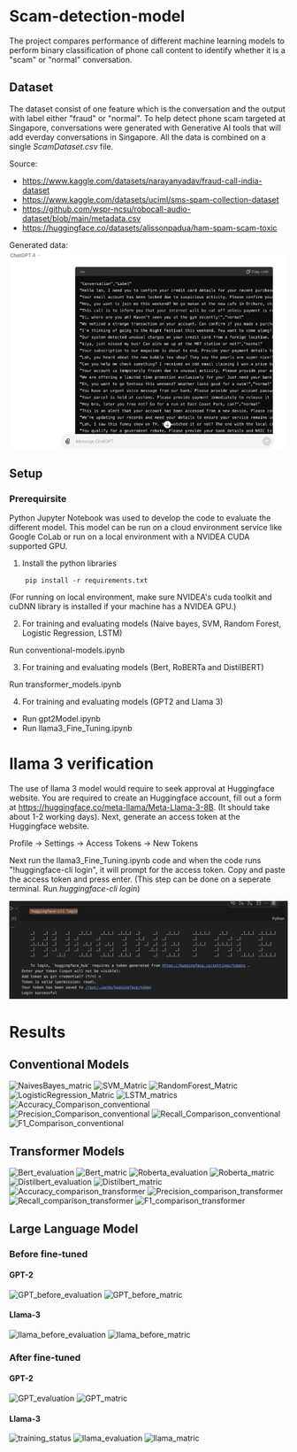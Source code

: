 # Scam-detection-model
The project compares performance of different machine learning models to perform binary classification of phone call content to identify whether it is a "scam" or "normal" conversation. 

## Dataset
The dataset consist of one feature which is the conversation and the output with label either "fraud" or "normal". To help detect phone scam targeted at Singapore, conversations were generated with Generative AI tools that will add everday conversations in Singapore. All the data is combined on a single *ScamDataset.csv* file.

Source:
- https://www.kaggle.com/datasets/narayanyadav/fraud-call-india-dataset
- https://www.kaggle.com/datasets/uciml/sms-spam-collection-dataset
- https://github.com/wspr-ncsu/robocall-audio-dataset/blob/main/metadata.csv
- https://huggingface.co/datasets/alissonpadua/ham-spam-scam-toxic

Generated data:
![alt text](readme_images/image.png)

## Setup
### Prerequirsite
Python Jupyter Notebook was used to develop the code to evaluate the different model. This model can be run on a cloud environment service like Google CoLab or run on a local environment with a NVIDEA CUDA supported GPU.

1. Install the python libraries

``` 
    pip install -r requirements.txt
```

(For running on local environment, make sure NVIDEA's cuda toolkit and cuDNN library is installed if your machine has a NVIDEA GPU.)

2. For training and evaluating models (Naive bayes, SVM, Random Forest, Logistic Regression, LSTM)

Run conventional-models.ipynb

3. For training and evaluating models (Bert, RoBERTa and DistilBERT)

Run transformer_models.ipynb

4. For training and evaluating models (GPT2 and Llama 3)

- Run gpt2Model.ipynb
- Run llama3_Fine_Tuning.ipynb

# llama 3 verification
The use of llama 3 model would require to seek approval at Huggingface website. You are required to create an Huggingface account, fill out a form at https://huggingface.co/meta-llama/Meta-Llama-3-8B. (It should take about 1-2 working days). Next, generate an access token at the Huggingface website.

Profile -> Settings -> Access Tokens -> New Tokens

Next run the llama3_Fine_Tuning.ipynb code and when the code runs "!huggingface-cli login", it will prompt for the access token. Copy and paste the access token and press enter. 
(This step can be done on a seperate terminal. Run *huggingface-cli login*)

![alt text](readme_images/huggingface_login.png)


# Results

## Conventional Models
![NaivesBayes_matric](https://github.com/PohYiJieNicholas/Scam-detection-model/assets/97501534/9c6eb675-2c2c-486a-a19b-11afa71371f2)
![SVM_Matric](https://github.com/PohYiJieNicholas/Scam-detection-model/assets/97501534/ca4f3f31-4f1d-4db3-a7f5-0dccfdf12e05)
![RandomForest_Matric](https://github.com/PohYiJieNicholas/Scam-detection-model/assets/97501534/5414a8ac-04ed-4cdc-bbd0-9ca35d28583c)
![LogisticRegression_Matric](https://github.com/PohYiJieNicholas/Scam-detection-model/assets/97501534/75545410-4b0a-4fe9-953f-e0d2780aa14d)
![LSTM_matrics](https://github.com/PohYiJieNicholas/Scam-detection-model/assets/97501534/fefe47a6-f4f6-4bf7-ae71-b58cbab5672b)
![Accuracy_Comparison_conventional](https://github.com/PohYiJieNicholas/Scam-detection-model/assets/97501534/25a47bfa-14e1-442f-b749-32ed5d5c8a82)
![Precision_Comparison_conventional](https://github.com/PohYiJieNicholas/Scam-detection-model/assets/97501534/04c802ba-4cfc-4c18-b267-3764eaf75b72)
![Recall_Comparison_conventional](https://github.com/PohYiJieNicholas/Scam-detection-model/assets/97501534/6a666bc0-455f-4524-9bf1-70d647805cee)
![F1_Comparison_conventional](https://github.com/PohYiJieNicholas/Scam-detection-model/assets/97501534/b61bc22c-cabc-4f21-9219-a512f5c42b36)

## Transformer Models
![Bert_evaluation](https://github.com/PohYiJieNicholas/Scam-detection-model/assets/97501534/3f6ed292-3ae0-4963-81b5-3c082e3175c6)
![Bert_matric](https://github.com/PohYiJieNicholas/Scam-detection-model/assets/97501534/df42d6dc-1527-4ce2-a342-a989432b1e09)
![Roberta_evaluation](https://github.com/PohYiJieNicholas/Scam-detection-model/assets/97501534/4d067e3d-ae84-4020-9919-409a70b19e4f)
![Roberta_matric](https://github.com/PohYiJieNicholas/Scam-detection-model/assets/97501534/908bce7b-d5fc-4c94-8134-6f7ae8e0890c)
![Distilbert_evaluation](https://github.com/PohYiJieNicholas/Scam-detection-model/assets/97501534/889ae5c3-3ed4-4d52-a11a-6ed89b79eca2)
![Distilbert_matric](https://github.com/PohYiJieNicholas/Scam-detection-model/assets/97501534/cdfdb8b5-ce01-4942-bbc6-8f03ff98783e)
![Accuracy_comparison_transformer](https://github.com/PohYiJieNicholas/Scam-detection-model/assets/97501534/77d29485-b848-4962-96e4-93d3168d8c29)
![Precision_comparison_transformer](https://github.com/PohYiJieNicholas/Scam-detection-model/assets/97501534/32ed0fdd-dd5a-41d5-b7e3-fac430eeedfa)
![Recall_comparison_transformer](https://github.com/PohYiJieNicholas/Scam-detection-model/assets/97501534/636a151d-a01e-420a-8628-6484eed67f63)
![F1_comparison_transformer](https://github.com/PohYiJieNicholas/Scam-detection-model/assets/97501534/d8643a39-e6da-448e-886f-6772ceea91e0)

## Large Language Model

### Before fine-tuned
#### GPT-2
![GPT_before_evaluation](https://github.com/PohYiJieNicholas/Scam-detection-model/assets/97501534/01d89225-b422-4841-8ad0-0de8570f7bc9)
![GPT_before_matric](https://github.com/PohYiJieNicholas/Scam-detection-model/assets/97501534/9d269ee0-3e52-4ed0-b3d6-6a7591de0881)
#### Llama-3
![llama_before_evaluation](https://github.com/PohYiJieNicholas/Scam-detection-model/assets/97501534/6e9c15a6-5d9a-40f1-886b-90ad0d858480)
![llama_before_matric](https://github.com/PohYiJieNicholas/Scam-detection-model/assets/97501534/16bb876a-cb86-42cd-8aae-0c7e20d4753f)

### After fine-tuned
#### GPT-2
![GPT_evaluation](https://github.com/PohYiJieNicholas/Scam-detection-model/assets/97501534/c24c277c-3b36-4f28-874d-40234623f520)
![GPT_matric](https://github.com/PohYiJieNicholas/Scam-detection-model/assets/97501534/3a982cf7-a6d1-4ab1-aff9-e430dda9b1d5)

#### Llama-3
![training_status](https://github.com/PohYiJieNicholas/Scam-detection-model/assets/97501534/02007190-12d6-4116-8a62-562b53808cf9)
![llama_evaluation](https://github.com/PohYiJieNicholas/Scam-detection-model/assets/97501534/25eb65cc-34d9-499c-802d-0af385ddfb76)
![llama_matric](https://github.com/PohYiJieNicholas/Scam-detection-model/assets/97501534/2365fbbe-66e4-4a29-b510-e32f73d5f1d4)


